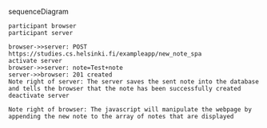 sequenceDiagram

    participant browser
    participant server

    browser->>server: POST https://studies.cs.helsinki.fi/exampleapp/new_note_spa
    activate server
    browser->>server: note=Test+note
    server->>browser: 201 created
    Note right of server: The server saves the sent note into the database and tells the browser that the note has been successfully created
    deactivate server

    Note right of browser: The javascript will manipulate the webpage by appending the new note to the array of notes that are displayed
